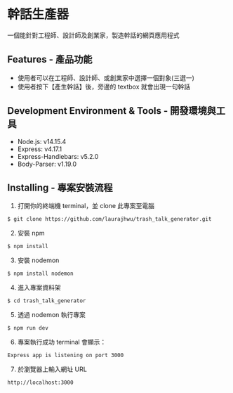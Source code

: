 # 幹話生產器
一個能針對工程師、設計師及創業家，製造幹話的網頁應用程式

## Features - 產品功能
- 使用者可以在工程師、設計師、或創業家中選擇一個對象(三選一)
- 使用者按下【產生幹話】後，旁邊的 textbox 就會出現一句幹話

## Development Environment & Tools - 開發環境與工具
- Node.js: v14.15.4
- Express: v4.17.1
- Express-Handlebars: v5.2.0
- Body-Parser: v1.19.0

## Installing - 專案安裝流程
1. 打開你的終端機 terminal，並 clone 此專案至電腦
```
$ git clone https://github.com/laurajhwu/trash_talk_generator.git
```
2. 安裝 npm 
```
$ npm install
```
3. 安裝 nodemon
```
$ npm install nodemon
```
4. 進入專案資料架
```
$ cd trash_talk_generator
```
5. 透過 nodemon 執行專案
```
$ npm run dev
```
6. 專案執行成功 terminal 會顯示：
```
Express app is listening on port 3000
```
7. 於瀏覽器上輸入網址 URL
```
http://localhost:3000
```

